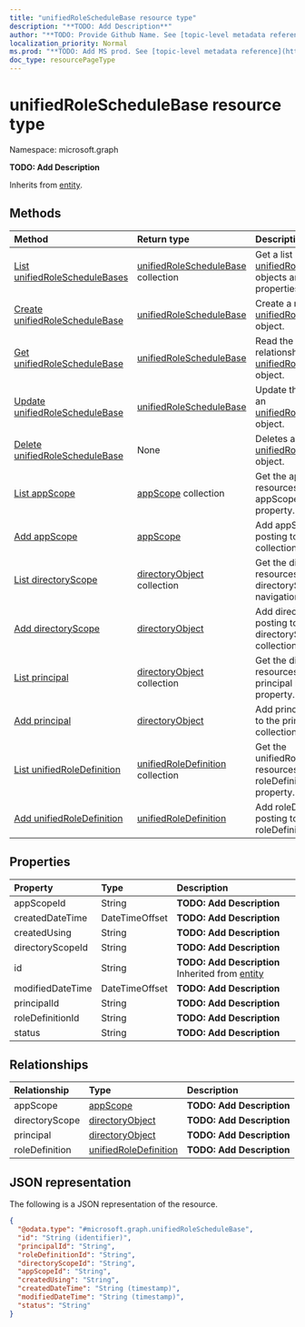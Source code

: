 ```yaml
---
title: "unifiedRoleScheduleBase resource type"
description: "**TODO: Add Description**"
author: "**TODO: Provide Github Name. See [topic-level metadata reference](https://msgo.azurewebsites.net/add/document/guidelines/metadata.html#topic-level-metadata)**"
localization_priority: Normal
ms.prod: "**TODO: Add MS prod. See [topic-level metadata reference](https://msgo.azurewebsites.net/add/document/guidelines/metadata.html#topic-level-metadata)**"
doc_type: resourcePageType
---
```


# unifiedRoleScheduleBase resource type

Namespace: microsoft.graph

**TODO: Add Description**


Inherits from [entity](../resources/entity.md).

## Methods
|Method|Return type|Description|
|:---|:---|:---|
|[List unifiedRoleScheduleBases](../api/unifiedroleschedulebase-list.md)|[unifiedRoleScheduleBase](../resources/unifiedroleschedulebase.md) collection|Get a list of the [unifiedRoleScheduleBase](../resources/unifiedroleschedulebase.md) objects and their properties.|
|[Create unifiedRoleScheduleBase](../api/unifiedroleschedulebase-create.md)|[unifiedRoleScheduleBase](../resources/unifiedroleschedulebase.md)|Create a new [unifiedRoleScheduleBase](../resources/unifiedroleschedulebase.md) object.|
|[Get unifiedRoleScheduleBase](../api/unifiedroleschedulebase-get.md)|[unifiedRoleScheduleBase](../resources/unifiedroleschedulebase.md)|Read the properties and relationships of an [unifiedRoleScheduleBase](../resources/unifiedroleschedulebase.md) object.|
|[Update unifiedRoleScheduleBase](../api/unifiedroleschedulebase-update.md)|[unifiedRoleScheduleBase](../resources/unifiedroleschedulebase.md)|Update the properties of an [unifiedRoleScheduleBase](../resources/unifiedroleschedulebase.md) object.|
|[Delete unifiedRoleScheduleBase](../api/unifiedroleschedulebase-delete.md)|None|Deletes an [unifiedRoleScheduleBase](../resources/unifiedroleschedulebase.md) object.|
|[List appScope](../api/unifiedroleschedulebase-list-appscope.md)|[appScope](../resources/appscope.md) collection|Get the appScope resources from the appScope navigation property.|
|[Add appScope](../api/unifiedroleschedulebase-post-appscope.md)|[appScope](../resources/appscope.md)|Add appScope by posting to the appScope collection.|
|[List directoryScope](../api/unifiedroleschedulebase-list-directoryscope.md)|[directoryObject](../resources/directoryobject.md) collection|Get the directoryObject resources from the directoryScope navigation property.|
|[Add directoryScope](../api/unifiedroleschedulebase-post-directoryscope.md)|[directoryObject](../resources/directoryobject.md)|Add directoryScope by posting to the directoryScope collection.|
|[List principal](../api/unifiedroleschedulebase-list-principal.md)|[directoryObject](../resources/directoryobject.md) collection|Get the directoryObject resources from the principal navigation property.|
|[Add principal](../api/unifiedroleschedulebase-post-principal.md)|[directoryObject](../resources/directoryobject.md)|Add principal by posting to the principal collection.|
|[List unifiedRoleDefinition](../api/unifiedroleschedulebase-list-roledefinition.md)|[unifiedRoleDefinition](../resources/unifiedroledefinition.md) collection|Get the unifiedRoleDefinition resources from the roleDefinition navigation property.|
|[Add unifiedRoleDefinition](../api/unifiedroleschedulebase-post-roledefinition.md)|[unifiedRoleDefinition](../resources/unifiedroledefinition.md)|Add roleDefinition by posting to the roleDefinition collection.|

## Properties
|Property|Type|Description|
|:---|:---|:---|
|appScopeId|String|**TODO: Add Description**|
|createdDateTime|DateTimeOffset|**TODO: Add Description**|
|createdUsing|String|**TODO: Add Description**|
|directoryScopeId|String|**TODO: Add Description**|
|id|String|**TODO: Add Description** Inherited from [entity](../resources/entity.md)|
|modifiedDateTime|DateTimeOffset|**TODO: Add Description**|
|principalId|String|**TODO: Add Description**|
|roleDefinitionId|String|**TODO: Add Description**|
|status|String|**TODO: Add Description**|

## Relationships
|Relationship|Type|Description|
|:---|:---|:---|
|appScope|[appScope](../resources/appscope.md)|**TODO: Add Description**|
|directoryScope|[directoryObject](../resources/directoryobject.md)|**TODO: Add Description**|
|principal|[directoryObject](../resources/directoryobject.md)|**TODO: Add Description**|
|roleDefinition|[unifiedRoleDefinition](../resources/unifiedroledefinition.md)|**TODO: Add Description**|

## JSON representation
The following is a JSON representation of the resource.
<!-- {
  "blockType": "resource",
  "keyProperty": "id",
  "@odata.type": "microsoft.graph.unifiedRoleScheduleBase",
  "baseType": "microsoft.graph.entity",
  "openType": false
}
-->
``` json
{
  "@odata.type": "#microsoft.graph.unifiedRoleScheduleBase",
  "id": "String (identifier)",
  "principalId": "String",
  "roleDefinitionId": "String",
  "directoryScopeId": "String",
  "appScopeId": "String",
  "createdUsing": "String",
  "createdDateTime": "String (timestamp)",
  "modifiedDateTime": "String (timestamp)",
  "status": "String"
}
```


